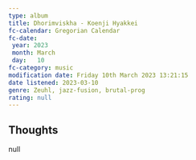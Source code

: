 ```yaml
---
type: album 
title: Dhorimviskha - Koenji Hyakkei
fc-calendar: Gregorian Calendar
fc-date: 
 year: 2023
 month: March
 day:   10
fc-category: music
modification date: Friday 10th March 2023 13:21:15
date listened: 2023-03-10
genre: Zeuhl, jazz-fusion, brutal-prog 
rating: null
---
```

## Thoughts

null